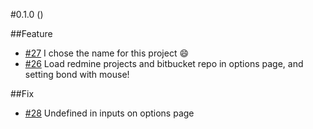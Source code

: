 #0.1.0 ()

##Feature
* [#27](https://github.com/kicumkicum/bitbucket-redmine-sync/issues/27) I chose the name for this project :smile:
* [#26](https://github.com/kicumkicum/bitbucket-redmine-sync/issues/26) Load redmine projects and bitbucket repo in
options page, and setting bond with mouse!

##Fix
* [#28](https://github.com/kicumkicum/bitbucket-redmine-sync/issues/28) Undefined in inputs on options page
